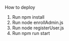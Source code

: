 How to deploy

1. Run npm install
2. Run node enrollAdmin.js
3. Run node registerUser.js
3. Run npm run start
